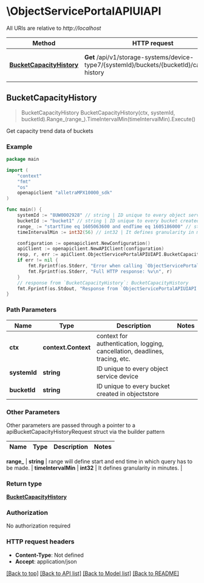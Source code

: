 # \ObjectServicePortalAPIUIAPI

All URIs are relative to *http://localhost*

Method | HTTP request | Description
------------- | ------------- | -------------
[**BucketCapacityHistory**](ObjectServicePortalAPIUIAPI.md#BucketCapacityHistory) | **Get** /api/v1/storage-systems/device-type7/{systemId}/buckets/{bucketId}/capacity-history | Get capacity trend data of buckets



## BucketCapacityHistory

> BucketCapacityHistory BucketCapacityHistory(ctx, systemId, bucketId).Range_(range_).TimeIntervalMin(timeIntervalMin).Execute()

Get capacity trend data of buckets



### Example

```go
package main

import (
	"context"
	"fmt"
	"os"
	openapiclient "alletraMPX10000_sdk"
)

func main() {
	systemId := "8UW0002928" // string | ID unique to every object service device
	bucketId := "bucket1" // string | ID unique to every bucket created in objectstore
	range_ := "startTime eq 1605063600 and endTime eq 1605186000" // string | range will define start and end time in which query has to be made. (optional)
	timeIntervalMin := int32(56) // int32 | It defines granularity in minutes. (optional)

	configuration := openapiclient.NewConfiguration()
	apiClient := openapiclient.NewAPIClient(configuration)
	resp, r, err := apiClient.ObjectServicePortalAPIUIAPI.BucketCapacityHistory(context.Background(), systemId, bucketId).Range_(range_).TimeIntervalMin(timeIntervalMin).Execute()
	if err != nil {
		fmt.Fprintf(os.Stderr, "Error when calling `ObjectServicePortalAPIUIAPI.BucketCapacityHistory``: %v\n", err)
		fmt.Fprintf(os.Stderr, "Full HTTP response: %v\n", r)
	}
	// response from `BucketCapacityHistory`: BucketCapacityHistory
	fmt.Fprintf(os.Stdout, "Response from `ObjectServicePortalAPIUIAPI.BucketCapacityHistory`: %v\n", resp)
}
```

### Path Parameters


Name | Type | Description  | Notes
------------- | ------------- | ------------- | -------------
**ctx** | **context.Context** | context for authentication, logging, cancellation, deadlines, tracing, etc.
**systemId** | **string** | ID unique to every object service device | 
**bucketId** | **string** | ID unique to every bucket created in objectstore | 

### Other Parameters

Other parameters are passed through a pointer to a apiBucketCapacityHistoryRequest struct via the builder pattern


Name | Type | Description  | Notes
------------- | ------------- | ------------- | -------------


 **range_** | **string** | range will define start and end time in which query has to be made. | 
 **timeIntervalMin** | **int32** | It defines granularity in minutes. | 

### Return type

[**BucketCapacityHistory**](BucketCapacityHistory.md)

### Authorization

No authorization required

### HTTP request headers

- **Content-Type**: Not defined
- **Accept**: application/json

[[Back to top]](#) [[Back to API list]](../README.md#documentation-for-api-endpoints)
[[Back to Model list]](../README.md#documentation-for-models)
[[Back to README]](../README.md)

